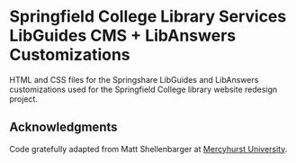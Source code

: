 # Springfield College Library Services LibGuides CMS + LibAnswers Customizations

HTML and CSS files for the Springshare LibGuides and LibAnswers customizations used for the Springfield College library website redesign project. 

## Acknowledgments

Code gratefully adapted from Matt Shellenbarger at [Mercyhurst University](https://github.com/mshellenbarger/Mercyhurst-Libraries-LibGuidesCMS).
